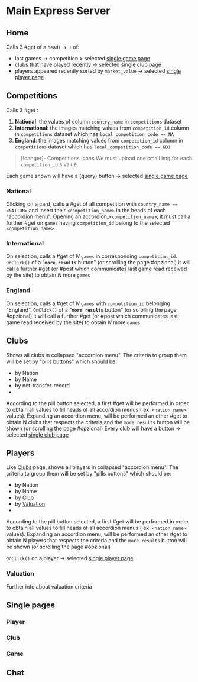 # Main Express Server
## Home
Calls 3 #get of a `head( N )` of:
- last games $\rightarrow$ competition > selected [single game page](<Routes#Single pages>)
- clubs that have played recently $\rightarrow$ selected [single club page](<Routes#Single pages>)
- players appeared recently sorted by `market_value` $\rightarrow$ selected [single player page](<Routes#Single pages>)
## Competitions
Calls 3 #get :
1. **National**: the values of column `country_name` in `competitions` dataset
2. **International**: the images matching values from `competition_id` column in `competitions` dataset which has `local_competition_code == NA`
3. **England**: the images matching values from `competition_id` column in `competitions` dataset which has `local_competition_code == GB1`
> [!danger]-  Competitions Icons
> We must upload one small img for each `competition_id`'s value.

Each game shown will have a (query) button $\rightarrow$ selected [single game page](<Routes#Single pages>)
### National
Clicking on a card, calls a #get of all competition with `country_name == <NATION>` and insert their `<competition_name>` in the heads of each "accordion menu".
Opening an accordion_`<competition_name>`, it must call a further #get on `games` having `competition_id` belong to the selected `<competition_name>`
### International
On selection, calls a #get of $N$ `games` in corresponding `competition_id`.
`OnClick()` of a "**`more results`** button" (or scrolling the page #opzional) it will call a further #get (or #post which communicates last game read received by the site) to obtain $N$ more `games` 
### England
On selection, calls a #get of $N$ `games` with `competition_id` belonging "England".
`OnClick()` of a "**`more results`** button" (or scrolling the page #opzional) it will call a further #get (or #post which communicates last game read received by the site) to obtain $N$ more `games` 
## Clubs
Shows all clubs in collapsed "accordion menu". 
The criteria to group them will be set by "pills buttons" which should be:
- by Nation
- by Name
- by net-transfer-record
- 

According to the pill button selected, a first #get will be performed in order to obtain all values to fill heads of all accordion menus ( ex. `<nation name>` values).
Expanding an accordion menu, will be performed an other #get to obtain N clubs that respects the criteria and the `more results` button will be shown (or scrolling the page #opzional)
Every club will have a button $\rightarrow$ selected [single club page](<Routes#Single pages>)
## Players
Like [Clubs](<Routes#Clubs>) page, shows all players in collapsed "accordion menu". 
The criteria to group them will be set by "pills buttons" which should be:
- by Nation
- by Name
- by Club
- by [Valuation](<Routes#Valuation>)
- 

According to the pill button selected, a first #get will be performed in order to obtain all values to fill heads of all accordion menus ( ex. `<nation name>` values).
Expanding an accordion menu, will be performed an other #get to obtain N players that respects the criteria and the `more results` button will be shown (or scrolling the page #opzional)

`OnClick()` on a player $\rightarrow$ selected [single player page](<Routes#Single pages>)

### Valuation
Further info about valuation criteria

## Single pages
### Player
### Club

### Game

## Chat